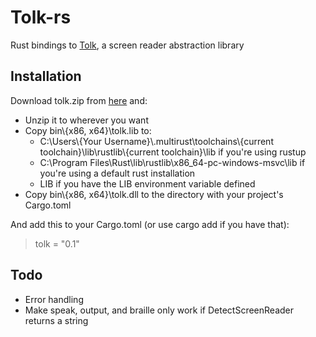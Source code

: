 # Tolk-rs
Rust bindings to [Tolk](https://github.com/dkager/tolk), a screen reader abstraction library

## Installation
Download tolk.zip from [here](https://ci.appveyor.com/api/projects/dkager/tolk/artifacts/tolk.zip?branch=master) and:
* Unzip it to wherever you want
* Copy bin\\{x86, x64}\tolk.lib to:
  * C:\Users\\{Your Username}\\.multirust\toolchains\\{current toolchain}\lib\rustlib\\{current toolchain}\lib if you're using rustup
  * C:\Program Files\Rust\lib\rustlib\x86_64-pc-windows-msvc\lib if you're using a default rust installation
  * LIB if you have the LIB environment variable defined
* Copy bin\\{x86, x64}\tolk.dll to the directory with your project's Cargo.toml

And add this to your Cargo.toml (or use cargo add if you have that):
> tolk = "0.1"

## Todo
* Error handling
* Make speak, output, and braille only work if DetectScreenReader returns a string
